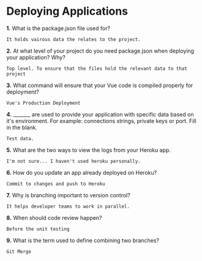 # Deploying Applications

**1.** What is the package.json file used for?
<!-- enter you answer in the space below -->
```
It holds vairous data the relates to the project. 
``` 
**2.** At what level of your project do you need package.json when deploying your application? Why?
<!-- enter you answer in the space below -->
```
Top level. To ensure that the files hold the relevant data to that project
```
**3.** What command will ensure that your Vue code is compiled properly for deployment?
<!-- enter you answer in the space below -->
```
Vue's Production Deployment 
```
**4.** _______ are used to provide your application with specific data based on it's environment. For example: connections strings, private keys or port. Fill in the blank.
<!-- enter you answer in the space below -->
```
Test data.
```
**5.** What are the two ways to view the logs from your Heroku app.
<!-- enter you answer in the space below -->
```
I'm not sure... I haven't used heroku personally. 
```
**6.** How do you update an app already deployed on Heroku?
<!-- enter you answer in the space below -->
```
Commit to changes and push to Heroku
```
**7.** Why is branching important to version control?
<!-- enter you answer in the space below -->
```
It helps developer teams to work in parallel.
```
**8.** When should code review happen?
<!-- enter you answer in the space below -->
```
Before the unit testing
```
**9.** What is the term used to define combining two branches?
<!-- enter you answer in the space below -->
```
Git Merge
```

